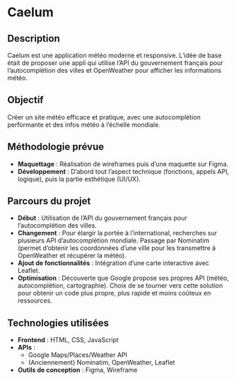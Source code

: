# Caelum

## Description

Caelum est une application météo moderne et responsive. L’idée de base était de proposer une appli qui utilise l’API du gouvernement français pour l’autocomplétion des villes et OpenWeather pour afficher les informations météo.

## Objectif

Créer un site météo efficace et pratique, avec une autocomplétion performante et des infos météo à l’échelle mondiale.

## Méthodologie prévue

- **Maquettage** : Réalisation de wireframes puis d’une maquette sur Figma.
- **Développement** : D’abord tout l’aspect technique (fonctions, appels API, logique), puis la partie esthétique (UI/UX).

## Parcours du projet

- **Début** : Utilisation de l’API du gouvernement français pour l’autocomplétion des villes.
- **Changement** : Pour élargir la portée à l’international, recherches sur plusieurs API d’autocomplétion mondiale. Passage par Nominatim (permet d’obtenir les coordonnées d’une ville pour les transmettre à OpenWeather et récupérer la météo).
- **Ajout de fonctionnalités** : Intégration d’une carte interactive avec Leaflet.
- **Optimisation** : Découverte que Google propose ses propres API (météo, autocomplétion, cartographie). Choix de se tourner vers cette solution pour obtenir un code plus propre, plus rapide et moins coûteux en ressources.

## Technologies utilisées

- **Frontend** : HTML, CSS, JavaScript
- **APIs** :
  - Google Maps/Places/Weather API
  - (Anciennement) Nominatim, OpenWeather, Leaflet
- **Outils de conception** : Figma, Wireframe
